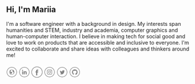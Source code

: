 ## Hi, I'm Mariia

I'm a software engineer with a background in design. My interests span humanities and STEM, industry and academia, computer graphics and human-computer interaction. I believe in making tech for social good and love to work on products that are accessible and inclusive to everyone. I'm excited to collaborate and share ideas with colleagues and thinkers around me!

###

<a href="https://mariiaromaniuk.github.io" target="_blank"><img src="https://github.com/mariiaromaniuk/mariiaromaniuk/blob/master/www2.png" alt="Website" width="30"></a>
<a href="https://www.linkedin.com/in/mariiaromaniuk/" target="_blank"><img src="https://github.com/mariiaromaniuk/mariiaromaniuk/blob/master/in2.png" alt="LinkedIn" width="30"></a>
<a href="https://www.facebook.com/m.romaniiuk/" target="_blank"><img src="https://github.com/mariiaromaniuk/mariiaromaniuk/blob/master/fb2.png" alt="Facebook" width="30"></a>
<a href="https://www.instagram.com/masha_zhukova/" target="_blank"><img src="https://github.com/mariiaromaniuk/mariiaromaniuk/blob/master/ig2.png" alt="Instagram" width="30"></a>
<a href="https://twitter.com/mariiaromaniuk" target="_blank"><img src="https://github.com/mariiaromaniuk/mariiaromaniuk/blob/master/tw2.png" alt="Twitter" width="30"></a>
<a href="https://github.com/mariiaromaniuk" target="_blank"><img src="https://github.com/mariiaromaniuk/mariiaromaniuk/blob/master/git2.png" alt="GitHub" width="30"></a>
